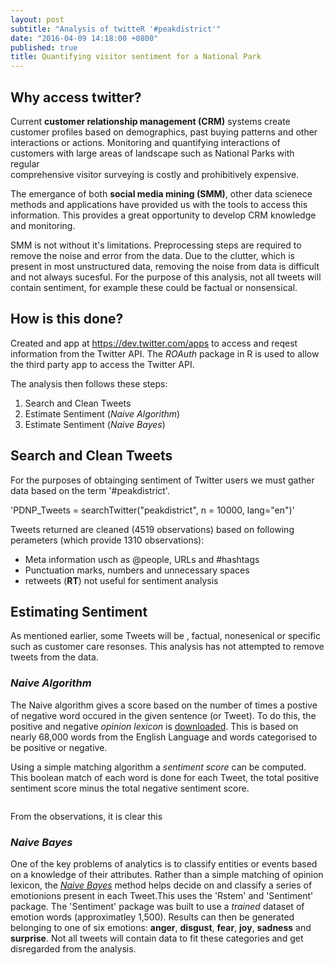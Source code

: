 ```yaml
---
layout: post
subtitle: "Analysis of twitteR '#peakdistrict'"
date: "2016-04-09 14:18:00 +0800"
published: true
title: Quantifying visitor sentiment for a National Park
---
```

## Why access twitter?

Current **customer relationship management (CRM)** systems create customer profiles based on 
demographics, past buying patterns and other interactions or actions. Monitoring and quantifying
interactions of customers with large areas of landscape such as National Parks with regular  
comprehensive visitor surveying is costly and prohibitively expensive. 

The emergance of both **social media mining (SMM)**, other data scienece methods and applications
have provided us with the tools to access this information. This provides a great opportunity to 
develop CRM knowledge and monitoring. 

SMM is not without it's limitations. Preprocessing steps are required to remove the noise and error
from the data. Due to the clutter, which is present in most unstructured data, removing the noise
from data is difficult and not always sucesful. For the purpose of this analysis, not all tweets
will contain sentiment, for example these could be factual or nonsensical.

## How is this done?

Created and app at <https://dev.twitter.com/apps> to access and reqest information from the Twitter
API. The _ROAuth_ package in R is used to allow the third party app to access the Twitter API.

The analysis then follows these steps:

1. Search and Clean Tweets
2. Estimate Sentiment (_Naive Algorithm_)
3. Estimate Sentiment (_Naive Bayes_)

## Search and Clean Tweets

For the purposes of obtainging sentiment of Twitter users we must gather data based on the term
'#peakdistrict'. 

'PDNP_Tweets = searchTwitter("peakdistrict", n = 10000, lang="en")'

Tweets returned are cleaned (4519 observations) based on following perameters (which provide 1310 
observations):

* Meta information usch as @people, URLs and #hashtags
* Punctuation marks, numbers and unnecessary spaces
* retweets (**RT**) not useful for sentiment analysis

## Estimating Sentiment

As mentioned earlier, some Tweets will be , factual, nonesenical or specific such as customer care
resonses. This analysis has not attempted to remove tweets from the data. 

### _Naive Algorithm_ 

The Naive algorithm gives a score based on the number of times a postive of negative word occured
in the given sentence (or Tweet). To do this, the positive and negative _opinion lexicon_ is 
[downloaded](http://www.cs.uic.edu/~liub/FBS/opinion-lexicon-English.rar). This is based on nearly 
68,000 words from the English Language and words categorised to be positive or negative.

Using a simple matching algorithm a _sentiment score_ can be computed. This boolean match of each
word is done for each Tweet, the total positive sentiment score minus the total negative sentiment 
score.

```{r}

```

From the observations, it is clear this 

### _Naive Bayes_

One of the key problems of analytics is to classify entities or events based on a knowledge of their 
attributes. Rather than a simple matching of opinion lexicon, the [_Naive Bayes_](https://en.wikipedia.org/wiki/Bayes%27_theorem)
method helps decide on and classify a series of emotionions present in each Tweet.This uses the 
'Rstem' and 'Sentiment' package. The 'Sentiment' package was built to use a _trained_ dataset of
emotion words (approximatley 1,500). Results can then be generated belonging to one of six emotions:
**anger**, **disgust**, **fear**, **joy**, **sadness** and **surprise**. Not all tweets will contain
data to fit these categories and get disregarded from the analysis.
